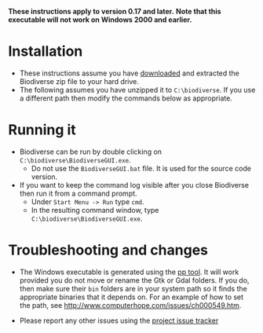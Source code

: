 **These instructions apply to version 0.17 and later.**
**Note that this executable will not work on Windows 2000 and earlier.**

# Installation #

  * These instructions assume you have [downloaded](http://code.google.com/p/biodiverse/downloads/list) and extracted the Biodiverse zip file to your hard drive.
  * The following assumes you have unzipped it to `C:\biodiverse`.  If you use a different path then modify the commands below as appropriate.

# Running it #

  * Biodiverse can be run by double clicking on `C:\biodiverse\BiodiverseGUI.exe`.
    * Do not use the `BiodiverseGUI.bat` file.  It is used for the source code version.
  * If you want to keep the command log visible after you close Biodiverse then run it from a command prompt.
    * Under `Start Menu -> Run` type `cmd`.
    * In the resulting command window, type `C:\biodiverse\BiodiverseGUI.exe`.


# Troubleshooting and changes #

  * The Windows executable is generated using the [pp tool](https://metacpan.org/pod/pp).  It will work provided you do not move or rename the Gtk or Gdal folders.  If you do, then make sure their `bin` folders are in your system path so it finds the appropriate binaries that it depends on.  For an example of how to set the path, see http://www.computerhope.com/issues/ch000549.htm.

  * Please report any other issues using the [project issue tracker](https://github.com/shawnlaffan/biodiverse/issues/)